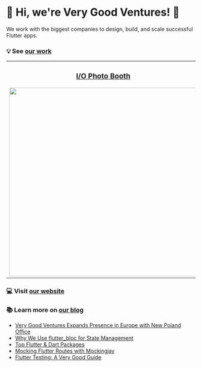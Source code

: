 # 🦄 Hi, we're Very Good Ventures! 🦄

We work with the biggest companies to design, build, and scale successful Flutter apps.

### 💡 See [our work](success_stories) 

<div style="text-align: center">
    <table>
        <tr>
            <td style="text-align: center">
                <h3 align="center"><a href="https://verygood.ventures/success-stories/i-o-photo-booth">I/O Photo Booth</a></h3>
                <a href="https://verygood.ventures/success-stories/i-o-photo-booth">
                    <img src="https://uploads-ssl.webflow.com/5ee12d8e99cde2e20255c16c/60db81f0947f4b281d813a48_photo%20booth%20main.png" width="500"/>
                </a>
            </td>            
            <td style="text-align: center">
                <h3 align="center"><a href="https://verygood.ventures/success-stories/betterment">Betterment</a></h3>
                <a href="https://verygood.ventures/success-stories/betterment">
                    <img src="https://uploads-ssl.webflow.com/5ee12d8e99cde2e20255c16c/60808fe04994f8033e5f067e_Betterment%20Success.png" width="500"/>
                </a>
            </td>
        </tr>
    </table>
</div>

### 💻 Visit [our website](vgv_website)

### 📚 Learn more on [our blog](vgv_blog)
- [Very Good Ventures Expands Presence in Europe with New Poland Office](poland_blog)
- [Why We Use flutter_bloc for State Management](why_bloc)
- [Top Flutter & Dart Packages](top_packages)
- [Mocking Flutter Routes with Mockingjay](mockingjay)
- [Flutter Testing: A Very Good Guide](flutter_testing)

[success_stories]: https://verygood.ventures/success-stories
[vgv_website]: https://verygood.ventures/
[poland_blog]: https://verygood.ventures/blog/very-good-ventures-expands-to-poland?utm_source=github&utm_medium=readme&utm_campaign=poland
[why_bloc]: https://verygood.ventures/blog/why-we-use-flutter-bloc?utm_source=github&utm_medium=readme&utm_campaign=why_bloc
[top_packages]: https://verygood.ventures/blog/top-flutter-dart-packages?utm_source=github&utm_medium=readme&utm_campaign=top_packages
[mockingjay]:  https://verygood.ventures/blog/mocking-flutter-routes-with-mockingjay?utm_source=github&utm_medium=readme&utm_campaign=mockingjay
[flutter_testing]:  https://verygood.ventures/blog/mocking-flutter-routes-with-mockingjay?utm_source=github&utm_medium=readme&utm_campaign=flutter_testing
[vgv_blog]: https://verygood.ventures/blog?utm_source=github&utm_medium=readme&utm_campaign=vgv_blog
